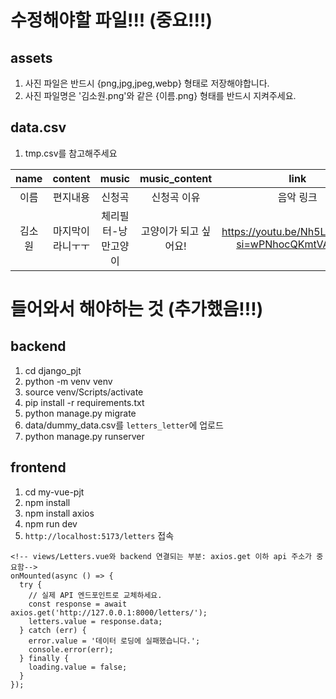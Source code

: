 # 수정해야할 파일!!! (중요!!!)
## assets
1. 사진 파일은 반드시 {png,jpg,jpeg,webp} 형태로 저장해야합니다.
2. 사진 파일명은 '김소원.png'와 같은 {이름.png} 형태를 반드시 지켜주세요.
## data.csv 
1. tmp.csv를 참고해주세요

|name|content|music|music_content|link|
|:----:|:-------:|:-----:|:-------------:|:----:|
|이름|편지내용|신청곡|신청곡 이유|음악 링크|
|김소원|마지막이라니ㅜㅜ|체리필터-낭만고양이|고양이가 되고 싶어요!|https://youtu.be/Nh5Ld4EpXJs?si=wPNhocQKmtVACODU|

# 들어와서 해야하는 것 (추가했음!!!)
## backend
1. cd django_pjt
2. python -m venv venv
3. source venv/Scripts/activate
4. pip install -r requirements.txt
5. python manage.py migrate
6. data/dummy_data.csv를 `letters_letter`에 업로드
7. python manage.py runserver

## frontend
1. cd my-vue-pjt 
2. npm install
3. npm install axios
4. npm run dev
5. `http://localhost:5173/letters` 접속  

```vue
<!-- views/Letters.vue와 backend 연결되는 부분: axios.get 이하 api 주소가 중요함-->
onMounted(async () => {
  try {
    // 실제 API 엔드포인트로 교체하세요.
    const response = await axios.get('http://127.0.0.1:8000/letters/');
    letters.value = response.data;
  } catch (err) { 
    error.value = '데이터 로딩에 실패했습니다.'; 
    console.error(err); 
  } finally { 
    loading.value = false; 
  }
});
```